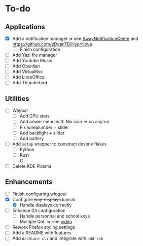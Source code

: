 # To-do

## Applications

- [x] Add a notification manager => see [SwayNotificationCente](https://github.com/ErikReider/SwayNotificationCenter) and https://github.com/zDyanTB/HyprNova
    - [ ] Finish configuration
- [ ] Add Yazi file manager
- [ ] Add Youtube Music
- [ ] Add Obsidian
- [ ] Add VirtualBox
- [ ] Add LibreOffice
- [ ] Add Thunderbird

## Utilities

- [ ] Waybar
    - [ ] Add GPU stats
    - [ ] Add power menu with Nix icon => on anyrun
    - [ ] Fix wireplumber + slider
    - [ ] Add backlight + slider
    - [ ] Add battery
- [ ] Add `setup` wrapper to construct devenv flakes
    - [ ] Python
    - [ ] Rust
    - [ ] C
- [ ] Delete KDE Plasma

## Enhancements

- [ ] Finish configuring wlogout
- [x] Configure ~~way-displays~~ kanshi
    - [x] Handle displays correctly
- [ ] Enhance Git configuration
    - [ ] Handle personnal and school keys
    - [ ] Multiple QoL => see [video](https://www.youtube.com/watch?v=aolI_Rz0ZqY)
- [ ] Rework Firefox styling settings
- [ ] Add a README with features
- [ ] Add `dashlane-cli` and integrate with `add-ssh`
